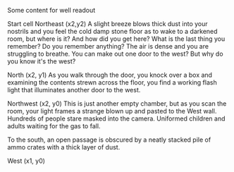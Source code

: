 Some content for well readout



Start cell Northeast (x2,y2)
  A slight breeze blows thick dust into your nostrils and you feel the cold damp stone floor as to wake to a darkened room, but where is it?  And how did you get here?  What is the last thing you remember? Do you remember anything?  The air is dense and you are struggling to breathe.  You can make out one door to the west? But why do you know it's the west?

North (x2, y1)
  As you walk through the door, you knock over a box and examining the contents strewn across the floor, you find a working flash light that illuminates another door to the west.

Northwest (x2, y0)
  This is just another empty chamber, but as you scan the room, your light frames a strange blown up and pasted to the West wall.  Hundreds of people stare masked into the camera.  Uniformed children and adults waiting for the gas to fall.

  To the south, an open passage is obscured by a neatly stacked pile of ammo crates with a thick layer of dust.

West (x1, y0)
